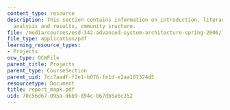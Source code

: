 ```yaml
---
content_type: resource
description: This section contains information on introduction, literaure review,
  analysis and results, cmmunity sructure.
file: /media/courses/esd-342-advanced-system-architecture-spring-2006/70c56d67095ad6b9d94cb67db5a6c352_report_mapk.pdf
file_type: application/pdf
learning_resource_types:
- Projects
ocw_type: OCWFile
parent_title: Projects
parent_type: CourseSection
parent_uid: 7cc7aadf-f2e1-b076-fe1d-e2aa187324d5
resourcetype: Document
title: report_mapk.pdf
uid: 70c56d67-095a-d6b9-d94c-b67db5a6c352
---
```

